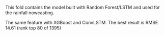 This fold contains the model built with Random Forest/LSTM and used for the rainfall nowcasting.

The same feature with XGBoost and ConvLSTM. The best result is RMSE 14.61 (rank top 80 of 1395)
